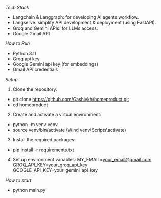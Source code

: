 *Tech Stack*
- Langchain & Langgraph: for developing AI agents workflow.
- Langserve: simplify API development & deployment (using FastAPI).
- Groq and Gemini APIs: for LLMs access.
- Google Gmail API


*How to Run*
- Python 3.11
- Groq api key
- Google Gemini api key (for embeddings)
- Gmail API credentials

*Setup*
1. Clone the repository:
- git clone https://github.com/Gashiykh/homeproduct.git
- cd homeproduct

2. Create and activate a virtual environment:
- python -m venv venv
- source venv/bin/activate (Wind venv\Scripts\activate)

3. Install the required packages:
- pip install -r requirements.txt

4. Set up environment variables:
MY_EMAIL=your_email@gmail.com  
GROQ_API_KEY=your_groq_api_key  
GOOGLE_API_KEY=your_gemini_api_key  


*How to start*
- python main.py 